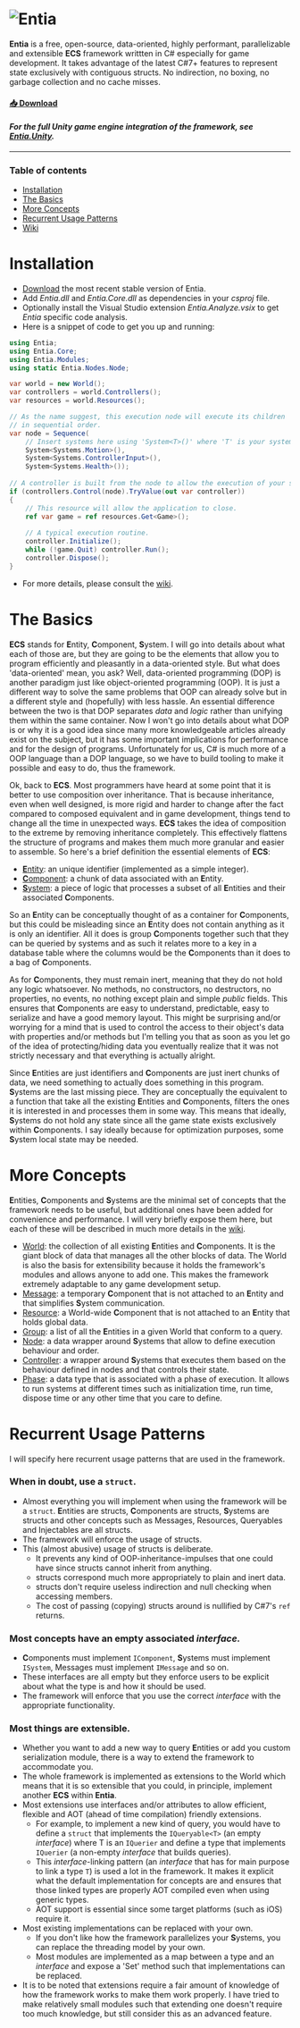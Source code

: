 [unity]:https://github.com/outerminds/Entia.Unity
[logo]:https://github.com/outerminds/Entia/blob/master/Resources/Logo.png
[releases]:https://github.com/outerminds/Entia/releases
[wiki]:https://github.com/outerminds/Entia/wiki/Home
[wiki/entity]:https://github.com/outerminds/Entia/wiki/Entity
[wiki/component]:https://github.com/outerminds/Entia/wiki/Component
[wiki/system]:https://github.com/outerminds/Entia/wiki/System
[wiki/world]:https://github.com/outerminds/Entia/wiki/World
[wiki/resource]:https://github.com/outerminds/Entia/wiki/Resource
[wiki/group]:https://github.com/outerminds/Entia/wiki/Group
[wiki/message]:https://github.com/outerminds/Entia/wiki/Message
[wiki/node]:https://github.com/outerminds/Entia/wiki/Node
[wiki/controller]:https://github.com/outerminds/Entia/wiki/Controller
[wiki/phase]:https://github.com/outerminds/Entia/wiki/Phase
[wiki/queryable]:https://github.com/outerminds/Entia/wiki/Queryable
[wiki/injectable]:https://github.com/outerminds/Entia/wiki/Injectable

# ![Entia][logo]

**Entia** is a free, open-source, data-oriented, highly performant, parallelizable and extensible **ECS** framework writtten in C# especially for game development. It takes advantage of the latest C#7+ features to represent state exclusively with contiguous structs. No indirection, no boxing, no garbage collection and no cache misses.

#### [:inbox_tray: Download][releases]
#### _For the full Unity game engine integration of the framework, see [**Entia.Unity**][unity]._

---
### Table of contents
<!--ts-->
   * [Installation](#installation)
   * [The Basics](#the-basics)
   * [More Concepts](#more-concepts)
   * [Recurrent Usage Patterns](#recurrent-patterns)
   * [Wiki][wiki]
<!--te-->

# Installation
- [Download][releases] the most recent stable version of Entia.
- Add _Entia.dll_ and _Entia.Core.dll_ as dependencies in your _csproj_ file.
- Optionally install the Visual Studio extension _Entia.Analyze.vsix_ to get _Entia_ specific code analysis.
- Here is a snippet of code to get you up and running:
```csharp
using Entia;
using Entia.Core;
using Entia.Modules;
using static Entia.Nodes.Node;

var world = new World();
var controllers = world.Controllers();
var resources = world.Resources();

// As the name suggest, this execution node will execute its children 
// in sequential order.
var node = Sequence(
	// Insert systems here using 'System<T>()' where 'T' is your system type.
	System<Systems.Motion>(),
	System<Systems.ControllerInput>(),
	System<Systems.Health>());
	
// A controller is built from the node to allow the execution of your systems.
if (controllers.Control(node).TryValue(out var controller))
{
	// This resource will allow the application to close.
	ref var game = ref resources.Get<Game>();
	
	// A typical execution routine.
	controller.Initialize();
	while (!game.Quit) controller.Run();
	controller.Dispose();
}
```
- For more details, please consult the [wiki][wiki].

# The Basics
**ECS** stands for **E**ntity, **C**omponent, **S**ystem. I will go into details about what each of those are, but they are going to be the elements that allow you to program efficiently and pleasantly in a data-oriented style. But what does 'data-oriented' mean, you ask? Well, data-oriented programming (DOP) is another paradigm just like object-oriented programming (OOP). It is just a different way to solve the same problems that OOP can already solve but in a different style and (hopefully) with less hassle. An essential difference between the two is that DOP separates _data_ and _logic_ rather than unifying them within the same container. Now I won't go into details about what DOP is or why it is a good idea since many more knowledgeable articles already exist on the subject, but it has some important implications for performance and for the design of programs. Unfortunately for us, C# is much more of a OOP language than a DOP language, so we have to build tooling to make it possible and easy to do, thus the framework.

Ok, back to **ECS**. Most programmers have heard at some point that it is better to use composition over inheritance. That is because inheritance, even when well designed, is more rigid and harder to change after the fact compared to composed equivalent and in game development, things tend to change all the time in unexpected ways. **ECS** takes the idea of composition to the extreme by removing inheritance completely. This effectively flattens the structure of programs and makes them much more granular and easier to assemble. So here's a brief definition the essential elements of **ECS**:

-   [**E**ntity][wiki/entity]: an unique identifier (implemented as a simple integer).
-   [**C**omponent][wiki/component]: a chunk of data associated with an **E**ntity.
-   [**S**ystem][wiki/system]: a piece of logic that processes a subset of all **E**ntities and their associated **C**omponents.

So an **E**ntity can be conceptually thought of as a container for **C**omponents, but this could be misleading since an **E**ntity does not contain anything as it is only an identifier. All it does is group **C**omponents together such that they can be queried by systems and as such it relates more to a key in a database table where the columns would be the **C**omponents than it does to a bag of **C**omponents.

As for **C**omponents, they must remain inert, meaning that they do not hold any logic whatsoever. No methods, no constructors, no destructors, no properties, no events, no nothing except plain and simple _public_ fields. This ensures that **C**omponents are easy to understand, predictable, easy to serialize and have a good memory layout. This might be surprising and/or worrying for a mind that is used to control the access to their object's data with properties and/or methods but I'm telling you that as soon as you let go of the idea of protecting/hiding data you eventually realize that it was not strictly necessary and that everything is actually alright.

Since **E**ntities are just identifiers and **C**omponents are just inert chunks of data, we need something to actually does something in this program. **S**ystems are the last missing piece. They are conceptually the equivalent to a function that take all the existing **E**ntities and **C**omponents, filters the ones it is interested in and processes them in some way. This means that ideally, **S**ystems do not hold any state since all the game state exists exclusively within **C**omponents. I say ideally because for optimization purposes, some **S**ystem local state may be needed.

# More Concepts
**E**ntities, **C**omponents and **S**ystems are the minimal set of concepts that the framework needs to be useful, but additional ones have been added for convenience and performance. I will very briefly expose them here, but each of these will be described in much more details in the [wiki][wiki].

-   [World][wiki/world]: the collection of all existing **E**ntities and **C**omponents. It is the giant block of data that manages all the other blocks of data. The World is also the basis for extensibility because it holds the framework's modules and allows anyone to add one. This makes the framework extremely adaptable to any game development setup.
-   [Message][wiki/message]: a temporary **C**omponent that is not attached to an **E**ntity and that simplifies **S**ystem communication.
-   [Resource][wiki/resource]: a World-wide **C**omponent that is not attached to an **E**ntity that holds global data.
-   [Group][wiki/group]: a list of all the **E**ntities in a given World that conform to a query.
-   [Node][wiki/node]: a data wrapper around **S**ystems that allow to define execution behaviour and order.
-   [Controller][wiki/controller]: a wrapper around **S**ystems that executes them based on the behaviour defined in nodes and that controls their state.
-   [Phase][wiki/phase]: a data type that is associated with a phase of execution. It allows to run systems at different times such as initialization time, run time, dispose time or any other time that you care to define.

# Recurrent Usage Patterns
I will specify here recurrent usage patterns that are used in the framework.

### When in doubt, use a `struct`.
-   Almost everything you will implement when using the framework will be a `struct`. **E**ntities are structs, **C**omponents are structs, **S**ystems are structs and other concepts such as Messages, Resources, Queryables and Injectables are all structs.
-   The framework will enforce the usage of structs.
-   This (almost abusive) usage of structs is deliberate.
    -   It prevents any kind of OOP-inheritance-impulses that one could have since structs cannot inherit from anything.
    -   structs correspond much more appropriately to plain and inert data.
    - structs don't require useless indirection and null checking when accessing members.
    -   The cost of passing (copying) structs around is nullified by C#7's `ref` returns.

### Most concepts have an empty associated _interface._
-   **C**omponents must implement `IComponent`, **S**ystems must implement `ISystem`, Messages must implement `IMessage` and so on.
-   These interfaces are all empty but they enforce users to be explicit about what the type is and how it should be used.
-   The framework will enforce that you use the correct _interface_ with the appropriate functionality.

### Most things are extensible.
-   Whether you want to add a new way to query **E**ntities or add you custom serialization module, there is a way to extend the framework to accommodate you.
-   The whole framework is implemented as extensions to the World which means that it is so extensible that you could, in principle, implement another **ECS** within **Entia**.
-   Most extensions use interfaces and/or attributes to allow efficient, flexible and AOT (ahead of time compilation) friendly extensions.
    -   For example, to implement a new kind of query, you would have to define a `struct` that implements the `IQueryable<T>` (an empty _interface_) where T is an `IQuerier` and define a type that implements `IQuerier` (a non-empty _interface_ that builds queries).
    -   This _interface_-linking pattern (an _interface_ that has for main purpose to link a type `T`) is used a lot in the framework. It makes it explicit what the default implementation for concepts are and ensures that those linked types are properly AOT compiled even when using generic types.
    - AOT support is essential since some target platforms (such as iOS) require it.
-   Most existing implementations can be replaced with your own.
    -   If you don't like how the framework parallelizes your **S**ystems, you can replace the threading model by your own.
    -   Most modules are implemented as a map between a type and an _interface_ and expose a 'Set' method such that implementations can be replaced.
-   It is to be noted that extensions require a fair amount of knowledge of how the framework works to make them work properly. I have tried to make relatively small modules such that extending one doesn't require too much knowledge, but still consider this as an advanced feature.

